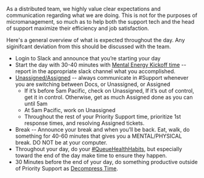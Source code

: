 As a distributed team, we highly value clear expectations and communication regarding what we are doing. This is not for the purposes of micromanagement, so much as to help both the support tech and the head of support maximize their efficiency and job satisfaction. 

Here's a general overview of what is expected throughout the day. Any siginifcant deviation from this should be discussed with the team.

* Login to Slack and announce that you’re starting your day
* Start the day with 30-40 minutes with [Mental Energy Kickoff time](mental-energy-kickoff.md) -- report in the appropriate slack channel what you accomplished.
* [Unassigned/Assigned](unassigned-vs-assigned.md) -- always communicate in #Support whenever you are switching between Docs, or Unassigned, or Assigned
    * If it’s before 5am Pacific, check on Unassigned, If it’s out of control, get it in control. Otherwise, get as much Assigned done as you can until 5am
    * At 5am Pacific, work on Unassigned
    * Throughout the rest of your Priority Support time, prioritize 1st response times, and resolving Assigned tickets.
* Break -- Announce your break and when you’ll be back. Eat, walk, do something for 40-60 minutes that gives you a MENTAL/PHYSICAL break. DO NOT be at your computer.
* Throughout your day, do your [#QueueHealthHabits](queue-health-habits.md), but especially toward the end of the day make time to ensure they happen.
* 30 Minutes before the end of your day, do something productive outside of Priority Support as [Decompress Time](decompress-time.md). 
